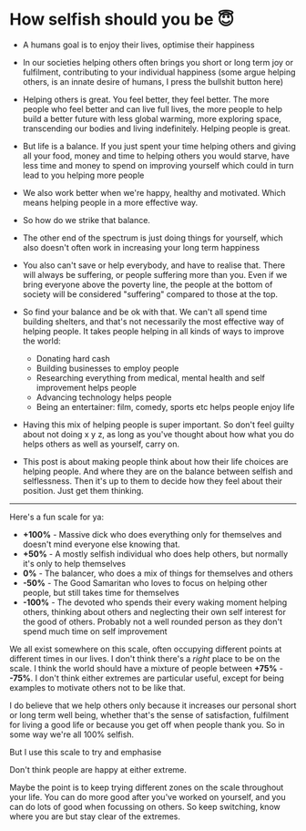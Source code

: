 # How selfish should you be 😇

- A humans goal is to enjoy their lives, optimise their happiness
- In our societies helping others often brings you short or long term joy or fulfilment, contributing to your individual happiness (some argue helping others, is an innate desire of humans, I press the bullshit button here)
- Helping others is great. You feel better, they feel better. The more people who feel better and can live full lives, the more people to help build a better future with less global warming, more exploring space, transcending our bodies and living indefinitely. Helping people is great.
- But life is a balance. If you just spent your time helping others and giving all your food, money and time to helping others you would starve, have less time and money to spend on improving yourself which could in turn lead to you helping more people
- We also work better when we're happy, healthy and motivated. Which means helping people in a more effective way.
- So how do we strike that balance.
- The other end of the spectrum is just doing things for yourself, which also doesn't often work in increasing your long term happiness
- You also can't save or help everybody, and have to realise that. There will always be suffering, or people suffering more than you. Even if we bring everyone above the poverty line, the people at the bottom of society will be considered "suffering" compared to those at the top.
- So find your balance and be ok with that. We can't all spend time building shelters, and that's not necessarily the most effective way of helping people. It takes people helping in all kinds of ways to improve the world:
    - Donating hard cash
    - Building businesses to employ people
    - Researching everything from medical, mental health and self improvement helps people
    - Advancing technology helps people
    - Being an entertainer: film, comedy, sports etc helps people enjoy life
- Having this mix of helping people is super important. So don't feel guilty about not doing x y z, as long as you've thought about how what you do helps others as well as yourself, carry on.

- This post is about making people think about how their life choices are helping people. And where they are on the balance between selfish and selflessness. Then it's up to them to decide how they feel about their position. Just get them thinking.

---

Here's a fun scale for ya:

- __+100%__ - Massive dick who does everything only for themselves and doesn't mind everyone else knowing that.
- __+50%__ - A mostly selfish individual who does help others, but normally it's only to help themselves
- __0%__ - The balancer, who does a mix of things for themselves and others
- __-50%__ - The Good Samaritan who loves to focus on helping other people, but still takes time for themselves
- __-100%__ - The devoted who spends their every waking moment helping others, thinking about others and neglecting their own self interest for the good of others. Probably not a well rounded person as they don't spend much time on self improvement

We all exist somewhere on this scale, often occupying different points at different times in our lives. I don't think there's a *right* place to be on the scale. I think the world should have a mixture of people between __+75%__ - __-75%__. I don't think either extremes are particular useful, except for being examples to motivate others not to be like that.

I do believe that we help others only because it increases our personal short or long term well being, whether that's the sense of satisfaction, fulfilment for living a good life or because you get off when people thank you. So in some way we're all 100% selfish.

But I use this scale to try and emphasise 

Don't think people are happy at either extreme.

Maybe the point is to keep trying different zones on the scale throughout your life. You can do more good after you've worked on yourself, and you can do lots of good when focussing on others. So keep switching, know where you are but stay clear of the extremes.